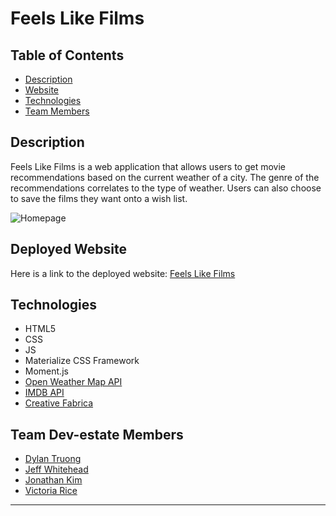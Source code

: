# Feels Like Films

## Table of Contents 
* [Description](#Description)
* [Website](#Website)
* [Technologies](#Technologies)
* [Team Members](#Team-Dev-estate-Members)


## Description 
Feels Like Films is a web application that allows users to get movie recommendations based on the current weather of a city. The genre of the recommendations correlates to the type of weather. Users can also choose to save the films they want onto a wish list.

![Homepage](./assets/Images/Homepage.png)  <!-- Placeholder Image-->

## Deployed Website
Here is a link to the deployed website:
[Feels Like Films](https://vtori37.github.io/Feels-Like-Films/)

## Technologies
* HTML5
* CSS
* JS 
* Materialize CSS Framework
* Moment.js
* [Open Weather Map API](https://openweathermap.org/api)
* [IMDB API](https://imdb-api.com/)
* [Creative Fabrica](https://www.creativefabrica.com/product/movie-genres-rgb-color-icons-set/)


## Team Dev-estate Members
* [Dylan Truong](https://github.com/Dylan-Truong)
* [Jeff Whitehead](https://github.com/jwhitehead08)
* [Jonathan Kim](https://github.com/JonathanKim424)
* [Victoria Rice](https://github.com/vtori37)
 
***

